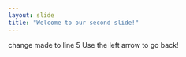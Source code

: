 ```yaml
---
layout: slide
title: "Welcome to our second slide!"
---
```

change made to line 5
Use the left arrow to go back!
